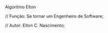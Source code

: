 Algoritmo Elton

// Função: Se tornar um Engenheiro de Software;

// Autor: Elton C. Nascimento;

<!---
eltnas/eltnas is a ✨ special ✨ repository because its `README.md` (this file) appears on your GitHub profile.
You can click the Preview link to take a look at your changes.
--->
